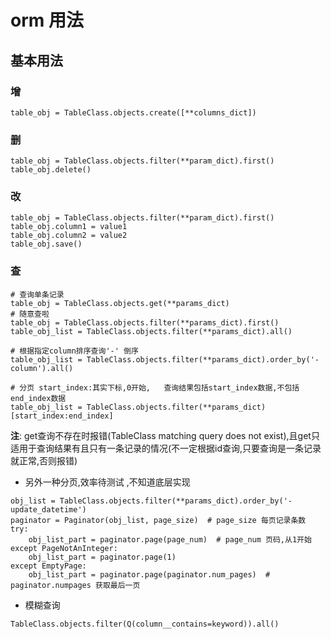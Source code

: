 # orm 用法
## 基本用法
### 增
```
table_obj = TableClass.objects.create([**columns_dict])
```
### 删
```
table_obj = TableClass.objects.filter(**param_dict).first()
table_obj.delete()
```
### 改
```
table_obj = TableClass.objects.filter(**param_dict).first()
table_obj.column1 = value1
table_obj.column2 = value2
table_obj.save()
```
### 查
```
# 查询单条记录
table_obj = TableClass.objects.get(**params_dict)
# 随意查啦
table_obj = TableClass.objects.filter(**params_dict).first()
table_obj_list = TableClass.objects.filter(**params_dict).all()

# 根据指定column排序查询'-' 倒序
table_obj_list = TableClass.objects.filter(**params_dict).order_by('-column').all()

# 分页 start_index:其实下标,0开始,   查询结果包括start_index数据,不包括end_index数据
table_obj_list = TableClass.objects.filter(**params_dict)[start_index:end_index]
```
**注**: get查询不存在时报错(TableClass matching query does not exist),且get只适用于查询结果有且只有一条记录的情况(不一定根据id查询,只要查询是一条记录就正常,否则报错)
* 另外一种分页,效率待测试 ,不知道底层实现
```
obj_list = TableClass.objects.filter(**params_dict).order_by('-update_datetime')
paginator = Paginator(obj_list, page_size)  # page_size 每页记录条数
try:
    obj_list_part = paginator.page(page_num)  # page_num 页码,从1开始
except PageNotAnInteger:
    obj_list_part = paginator.page(1)
except EmptyPage:
    obj_list_part = paginator.page(paginator.num_pages)  # paginator.numpages 获取最后一页
```
* 模糊查询
```
TableClass.objects.filter(Q(column__contains=keyword)).all()
```
